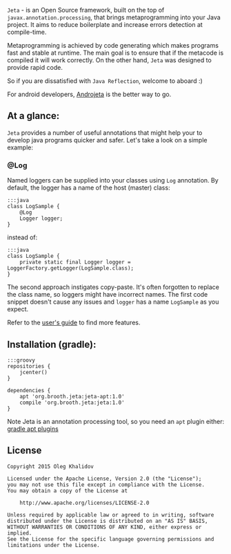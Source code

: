 `Jeta` - is an Open Source framework, built on the top of `javax.annotation.processing`, that brings metaprogramming into your Java project. It aims to reduce boilerplate and increase errors detection at compile-time.

Metaprogramming is achieved by code generating which makes programs fast and stable at runtime. The main goal is to ensure that if the metacode is compiled it will work correctly. On the other hand, `Jeta` was designed to provide rapid code.

So if you are dissatisfied with `Java Reflection`, welcome to aboard :)

<div class="alert alert-success" role="alert">
For android developers, <a href="https://github.com/brooth/androjeta">Androjeta</a> is the better way to go.
</div>

At a glance:
--------
`Jeta` provides a number of useful annotations that might help your to develop java programs quicker and safer. Let's take a look on a simple example:

### @Log
Named loggers can be supplied into your classes using `Log` annotation. By default, the logger has a name of the host (master) class:

    :::java
    class LogSample {
        @Log
        Logger logger;
    }

instead of:

    :::java
    class LogSample {
        private static final Logger logger = LoggerFactory.getLogger(LogSample.class);
    }

The second approach instigates copy-paste. It's often forgotten to replace the class name, so loggers might have incorrect names. The first code snippet doesn't cause any issues and `logger` has a name `LogSample` as you expect.

Refer to the [user's guide](/guide) to find more features.

Installation (gradle):
----------------------

    :::groovy
    repositories {
        jcenter()
    }

    dependencies {
        apt 'org.brooth.jeta:jeta-apt:1.0'
        compile 'org.brooth.jeta:jeta:1.0'
    }

<span class="label label-info">Note</span> Jeta is an annotation processing tool, so you need an `apt` plugin either:
[gradle apt plugins](https://plugins.gradle.org/search?term=apt)

License
-------

    Copyright 2015 Oleg Khalidov

    Licensed under the Apache License, Version 2.0 (the "License");
    you may not use this file except in compliance with the License.
    You may obtain a copy of the License at

        http://www.apache.org/licenses/LICENSE-2.0

    Unless required by applicable law or agreed to in writing, software
    distributed under the License is distributed on an "AS IS" BASIS,
    WITHOUT WARRANTIES OR CONDITIONS OF ANY KIND, either express or implied.
    See the License for the specific language governing permissions and
    limitations under the License.

